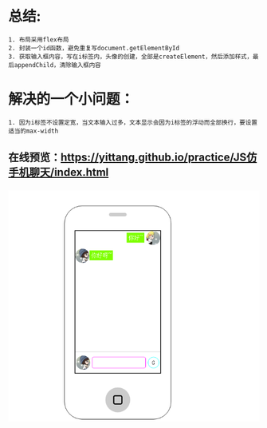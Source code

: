 # 总结:
	1. 布局采用flex布局
	2. 封装一个id函数，避免重复写document.getElementById
	3. 获取输入框内容，写在i标签内，头像的创建，全部是createElement，然后添加样式，最后appendChild，清除输入框内容
	
# 解决的一个小问题：
	1. 因为i标签不设置定宽，当文本输入过多，文本显示会因为i标签的浮动而全部换行，要设置适当的max-width
	
	
## 在线预览：https://yittang.github.io/practice/JS仿手机聊天/index.html

### ![picture](images/3.png)
